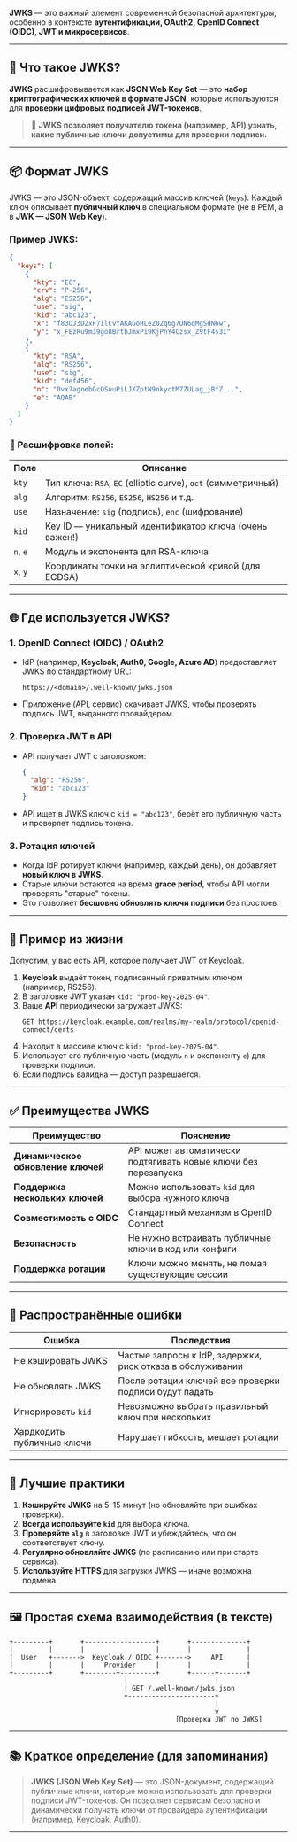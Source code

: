 **JWKS** — это важный элемент современной безопасной архитектуры, особенно в контексте **аутентификации, OAuth2, OpenID Connect (OIDC), JWT и микросервисов**.

---

## 🔐 Что такое JWKS?

**JWKS** расшифровывается как **JSON Web Key Set** — это **набор криптографических ключей в формате JSON**, которые используются для **проверки цифровых подписей JWT-токенов**.

> 📌 **JWKS позволяет получателю токена (например, API) узнать, какие публичные ключи допустимы для проверки подписи.**

---

## 📦 Формат JWKS

JWKS — это JSON-объект, содержащий массив ключей (`keys`). Каждый ключ описывает **публичный ключ** в специальном формате (не в PEM, а в **JWK — JSON Web Key**).

### Пример JWKS:

```json
{
  "keys": [
    {
      "kty": "EC",
      "crv": "P-256",
      "alg": "ES256",
      "use": "sig",
      "kid": "abc123",
      "x": "f83OJ3D2xF7ilCvYAKAGoHLeZ02q6g7UN6qMgSdN6w",
      "y": "x_FEzRu9m39go8BrthJmxPi9KjPnY4Czsx_Z9tF4s3I"
    },
    {
      "kty": "RSA",
      "alg": "RS256",
      "use": "sig",
      "kid": "def456",
      "n": "0vx7agoebGcQSuuPiLJXZptN9nkyctM7ZULag_jBfZ...",
      "e": "AQAB"
    }
  ]
}
```

### 📌 Расшифровка полей:

| Поле     | Описание                                                      |
| -------- | ------------------------------------------------------------- |
| `kty`    | Тип ключа: `RSA`, `EC` (elliptic curve), `oct` (симметричный) |
| `alg`    | Алгоритм: `RS256`, `ES256`, `HS256` и т.д.                    |
| `use`    | Назначение: `sig` (подпись), `enc` (шифрование)               |
| `kid`    | Key ID — уникальный идентификатор ключа (очень важен!)        |
| `n`, `e` | Модуль и экспонента для RSA-ключа                             |
| `x`, `y` | Координаты точки на эллиптической кривой (для ECDSA)          |

---

## 🌐 Где используется JWKS?

### 1. **OpenID Connect (OIDC) / OAuth2**
- IdP (например, **Keycloak, Auth0, Google, Azure AD**) предоставляет JWKS по стандартному URL:
  ```
  https://<domain>/.well-known/jwks.json
  ```
- Приложение (API, сервис) скачивает JWKS, чтобы проверять подпись JWT, выданного провайдером.

### 2. **Проверка JWT в API**
- API получает JWT с заголовком:
  ```json
  {
    "alg": "RS256",
    "kid": "abc123"
  }
  ```
- API ищет в JWKS ключ с `kid = "abc123"`, берёт его публичную часть и проверяет подпись токена.

### 3. **Ротация ключей**
- Когда IdP ротирует ключи (например, каждый день), он добавляет **новый ключ в JWKS**.
- Старые ключи остаются на время **grace period**, чтобы API могли проверять "старые" токены.
- Это позволяет **бесшовно обновлять ключи подписи** без простоев.

---

## 🧩 Пример из жизни

Допустим, у вас есть API, которое получает JWT от Keycloak.

1. **Keycloak** выдаёт токен, подписанный приватным ключом (например, RS256).
2. В заголовке JWT указан `kid: "prod-key-2025-04"`.
3. Ваше **API** периодически загружает JWKS:
   ```
   GET https://keycloak.example.com/realms/my-realm/protocol/openid-connect/certs
   ```
4. Находит в массиве ключ с `kid: "prod-key-2025-04"`.
5. Использует его публичную часть (модуль `n` и экспоненту `e`) для проверки подписи.
6. Если подпись валидна — доступ разрешается.

---

## ✅ Преимущества JWKS

| Преимущество | Пояснение |
|-------------|----------|
| **Динамическое обновление ключей** | API может автоматически подтягивать новые ключи без перезапуска |
| **Поддержка нескольких ключей** | Можно использовать `kid` для выбора нужного ключа |
| **Совместимость с OIDC** | Стандартный механизм в OpenID Connect |
| **Безопасность** | Не нужно встраивать публичные ключи в код или конфиги |
| **Поддержка ротации** | Ключи можно менять, не ломая существующие сессии |

---

## 🛑 Распространённые ошибки

| Ошибка                     | Последствия                                                |
| -------------------------- | ---------------------------------------------------------- |
| Не кэшировать JWKS         | Частые запросы к IdP, задержки, риск отказа в обслуживании |
| Не обновлять JWKS          | После ротации ключей все проверки подписи будут падать     |
| Игнорировать `kid`         | Невозможно выбрать правильный ключ при нескольких          |
| Хардкодить публичные ключи | Нарушает гибкость, мешает ротации                          |

---

## 🎯 Лучшие практики

1. **Кэшируйте JWKS** на 5–15 минут (но обновляйте при ошибках проверки).
2. **Всегда используйте `kid`** для выбора ключа.
3. **Проверяйте `alg`** в заголовке JWT и убеждайтесь, что он соответствует ключу.
4. **Регулярно обновляйте JWKS** (по расписанию или при старте сервиса).
5. **Используйте HTTPS** для загрузки JWKS — иначе возможна подмена.

---

## 🖼️ Простая схема взаимодействия (в тексте)

```
+---------+       +------------------+       +--------------+
|         |       |                  |       |              |
|  User   +------->  Keycloak / OIDC +------->     API      |
|         |       |     Provider     |       |              |
+---------+       +--------+---------+       +------+-------+
                             |                      |
                             | GET /.well-known/jwks.json
                             +----------------------+
                                                    |
                                                    v
                                          [Проверка JWT по JWKS]
```

---

## 📚 Краткое определение (для запоминания)

> **JWKS (JSON Web Key Set)** — это JSON-документ, содержащий публичные ключи, которые можно использовать для проверки подписи JWT-токенов. Он позволяет сервисам безопасно и динамически получать ключи от провайдера аутентификации (например, Keycloak, Auth0).

---
